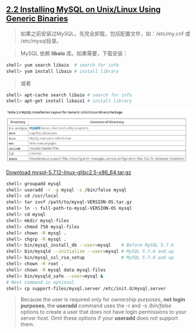 ## [2.2 Installing MySQL on Unix/Linux Using Generic Binaries](http://dev.mysql.com/doc/refman/5.7/en/binary-installation.html)

> 如果之前安装过MySQL，先完全卸载，包括配置文件，如：/etc/my.cnf 或 /etc/mysql目录。<br />

> MySQL 依赖 **libaio** 库。如果需要，下载安装：

~~~bash
shell> yum search libaio  # search for info
shell> yum install libaio # install library
~~~

> 或者

~~~bash
shell> apt-cache search libaio # search for info
shell> apt-get install libaio1 # install library
~~~

![MySQL Installation Layout for Generic Unix/Linux Binary Package](./mysql_installation_layout.png)

[Download mysql-5.7.12-linux-glibc2.5-x86_64.tar.gz](http://cdn.mysql.com//Downloads/MySQL-5.7/mysql-5.7.12-linux-glibc2.5-x86_64.tar.gz)

~~~bash
shell> groupadd mysql
shell> useradd -r -g mysql -s /bin/false mysql
shell> cd /usr/local
shell> tar zxvf /path/to/mysql-VERSION-OS.tar.gz
shell> ln -s full-path-to-mysql-VERSION-OS mysql
shell> cd mysql
shell> mkdir mysql-files
shell> chmod 750 mysql-files
shell> chown -R mysql .
shell> chgrp -R mysql .
shell> bin/mysql_install_db --user=mysql    # Before MySQL 5.7.6
shell> bin/mysqld --initialize --user=mysql # MySQL 5.7.6 and up
shell> bin/mysql_ssl_rsa_setup              # MySQL 5.7.6 and up
shell> chown -R root .
shell> chown -R mysql data mysql-files
shell> bin/mysqld_safe --user=mysql &
# Next command is optional
shell> cp support-files/mysql.server /etc/init.d/mysql.server
~~~

> Because the user is required only for ownership purposes, **not login purposes**, the **useradd** command uses the -r and -s */bin/false* options to create a user that does not have login permissions to your server host. Omit these options if your **useradd** does not support them.